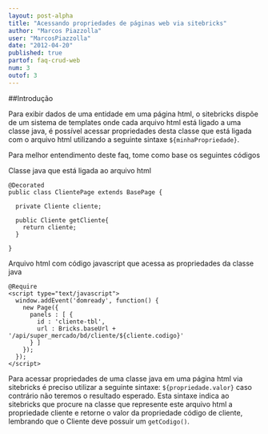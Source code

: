 ```yaml
---
layout: post-alpha
title: "Acessando propriedades de páginas web via sitebricks"
author: "Marcos Piazzolla"
user: "MarcosPiazzolla"
date: "2012-04-20"
published: true 
partof: faq-crud-web
num: 3
outof: 3
---
```


##Introdução

Para exibir dados de uma entidade em uma página html, o sitebricks dispõe de um sistema de templates
onde cada arquivo html está ligado a uma classe java, é possível acessar propriedades desta classe 
que está ligada com o arquivo html utilizando a seguinte sintaxe `${minhaPropriedade}`. 

Para melhor entendimento deste faq, tome como base os seguintes códigos

Classe java que está ligada ao arquivo html

	@Decorated
	public class ClientePage extends BasePage {
	
	  private Cliente cliente;

      public Cliente getCliente{
        return cliente;
      }
		
	}

Arquivo html com código javascript que acessa as propriedades da classe java

	@Require
	<script type="text/javascript">
	  window.addEvent('domready', function() {
	    new Page({
	      panels : [ {
	        id : 'cliente-tbl',
	        url : Bricks.baseUrl + '/api/super_mercado/bd/cliente/${cliente.codigo}'
	      } ]
	    });
	  });
	</script>

Para acessar propriedades de uma classe java em uma página html via sitebricks é preciso utilizar a 
seguinte sintaxe: `${propriedade.valor}` caso contrário não teremos o resultado esperado. Esta
sintaxe indica ao sitebricks que procure na classe que represente este arquivo html a propriedade
cliente e retorne o valor da propriedade código de cliente, lembrando que o Cliente deve possuir 
um `getCodigo()`.